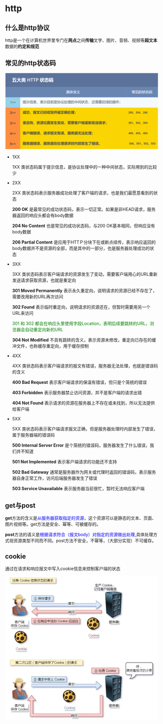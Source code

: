 # http	

## 什么是http协议

http是一个在计算机世界里专门在**两点**之间**传输**文字、图片、音频、视频等**超文本**数据的**约定和规范**

## 常见的http状态码

![image-20231123103734951](图解网络.assets/image-20231123103734951.png)



* 1XX

  1XX 类状态码属于提示信息，是协议处理中的一种中间状态，实际用到的比较少

+ 2XX

  2XX 类状态码表示服务器成功处理了客户端的请求，也是我们最愿意看到的状态

  **200 OK** 是最常见的成功状态码，表示一切正常。如果是非HEAD请求，服务器返回的响应头都会有body数据

  **204 No Content** 也是常见的成功状态码，与200 OK基本相同，但响应没有body数据

  **206 Partial Content** 是应用于HTTＰ分块下在或断点续传，表示响应返回的body数据并不是资源的全部，而是其中的一部分，也是服务器处理成功的状态

+ 3XX

  3XX 类状态码表示客户端请求的资源发生了变动，需要客户端用心的URL重新发送请求获取资源，也就是重定向

  **301 Moved Permanently** 表示永久重定向，说明请求的资源已经不存在了，需要改用新的URL再次访问

  **302 Found** 表示临时重定向，说明请求的资源还在，但暂时需要用另一个URL来访问

   <span style="color:green">301 和 302 都会在响应头里使用字段Location，表明后续要跳转的URL，浏览器会自动重定向新的URL</span>

  **304 Not Modified** 不具有跳转的含义，表示资源未修改，重定向已存在的缓冲文件，也称缓存重定向，用于缓存控制

+ 4XX

  4XX 类状态码表示客户端请求的报文有错误，服务器无法处理，也就是错误码的含义

  **400 Bad Request** 表示客户端请求的保温有错误，但只是个笼统的错误

  **403 Forbidden** 表示服务器禁止访问资源，并不是客户端的请求出错

  **404 Not Found** 表示请求的资源在服务器上不存在或未找到，所以无法提供给客户端

+ 5XX

  5XX 类状态码表示客户端请求报文正确，但是服务器处理时内部发生了错误，属于服务器端的错误码

  **500 Internal Server Error** 是个笼统的错误码，服务器发生了什么错误，我们并不知道

  **501 Not Implemented** 表示客户端请求的功能还不支持

  **502 Bad Gateway** 通常是服务器作为网关或代理时返回的错误码，表示服务器自身正常工作，访问后端服务器发生了错误

  **503 Service Unavailable** 表示服务器当前很忙，暂时无法响应客户端  



## get与post

**get**方法的含义是<span style="color:blue">从服务器获取指定的资源</span>，这个资源可以是静态的文本、页面、图片视频等。get方法是安全、幂等、可被缓存的。

**post**方法的语义是<span style="color:blue">根据请求符合（报文body）对指定的资源做出处理</span>,具体处理方式视资源类型不同而不同。post方法不安全，不幂等，（大部分实现）不可缓存。

## cookie

通过在请求和响应报文中写入cookie信息来控制客户端的状态

<img src="图解网络.assets/image-20231123163839042.png" alt="image-20231123163839042" style="zoom:67%;" />







